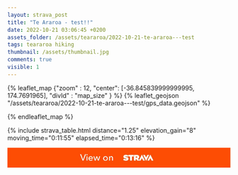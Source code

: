 ```yaml
---
layout: strava_post
title: "Te Araroa - test!!"
date: 2022-10-21 03:06:45 +0200
assets_folder: /assets/teararoa/2022-10-21-te-araroa---test
tags: teararoa hiking
thumbnail: /assets/thumbnail.jpg
comments: true
visible: 1
---
```



{% leaflet_map {"zoom" : 12,
                  "center": [-36.845839999999995, 174.7691965],
                 "divId" : "map_size" } %}
    {% leaflet_geojson "/assets/teararoa/2022-10-21-te-araroa---test/gps_data.geojson" %}

{% endleaflet_map %}





{% include strava_table.html distance="1.25" elevation_gain="8" moving_time="0:11:55" elapsed_time="0:13:16" %}

[![](/assets/strava.jpg)](https://www.strava.com/activities/7996199549)

